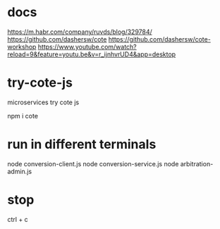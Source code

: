 # docs
https://m.habr.com/company/ruvds/blog/329784/
https://github.com/dashersw/cote
https://github.com/dashersw/cote-workshop
https://www.youtube.com/watch?reload=9&feature=youtu.be&v=r_ijnhvrUD4&app=desktop

# try-cote-js
microservices try cote js

npm i cote

# run in different terminals

node conversion-client.js
node conversion-service.js
node arbitration-admin.js

# stop
ctrl + c
